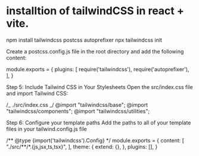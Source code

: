 # installtion of tailwindCSS in react + vite.

npm install tailwindcss postcss autoprefixer
npx tailwindcss init

Create a postcss.config.js file in the root directory and add the following content:

module.exports = {
plugins: [
require('tailwindcss'),
require('autoprefixer'),
],
}

Step 5: Include Tailwind CSS in Your Stylesheets
Open the src/index.css file and import Tailwind CSS:

/_ ./src/index.css _/
@import "tailwindcss/base";
@import "tailwindcss/components";
@import "tailwindcss/utilities";

Step 6: Configure your template paths
Add the paths to all of your template files in your tailwind.config.js file

/** @type {import('tailwindcss').Config} \*/
module.exports = {
content: [
"./src/**/\*.{js,jsx,ts,tsx}",
],
theme: {
extend: {},
},
plugins: [],
}
